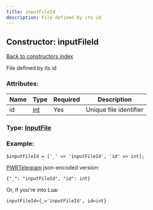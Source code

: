 ```yaml
---
title: inputFileId
description: File defined by its id
---
```

## Constructor: inputFileId  
[Back to constructors index](index.md)



File defined by its id

### Attributes:

| Name     |    Type       | Required | Description |
|----------|---------------|----------|-------------|
|id|[int](../types/int.md) | Yes|Unique file identifier|



### Type: [InputFile](../types/InputFile.md)


### Example:

```
$inputFileId = ['_' => 'inputFileId', 'id' => int];
```  

[PWRTelegram](https://pwrtelegram.xyz) json-encoded version:

```
{"_": "inputFileId", "id": int}
```


Or, if you're into Lua:  


```
inputFileId={_='inputFileId', id=int}

```


